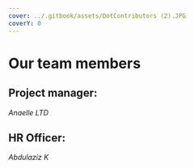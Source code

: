 ```yaml
---
cover: ../.gitbook/assets/DotContributors (2).JPG
coverY: 0
---
```


# Our team members

## Project manager:

_Anaelle LTD_

## HR Officer:

_Abdulaziz K_

